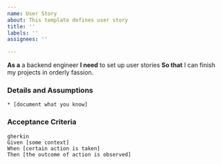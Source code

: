 ```yaml
---
name: User Story
about: This template defines user story
title: ''
labels: ''
assignees: ''

---
```


**As a** a backend engineer
**I need** to set up user stories
**So that** I can finish my projects in orderly fassion.
### Details and Assumptions
    * [document what you know]
### Acceptance Criteria
    gherkin
    Given [some context]
    When [certain action is taken]
    Then [the outcome of action is observed]
